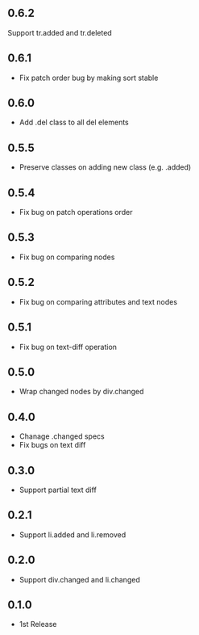## 0.6.2
Support tr.added and tr.deleted

## 0.6.1
- Fix patch order bug by making sort stable

## 0.6.0
- Add .del class to all del elements

## 0.5.5
- Preserve classes on adding new class (e.g. .added)

## 0.5.4
- Fix bug on patch operations order

## 0.5.3
- Fix bug on comparing nodes

## 0.5.2
- Fix bug on comparing attributes and text nodes

## 0.5.1
- Fix bug on text-diff operation

## 0.5.0
- Wrap changed nodes by div.changed

## 0.4.0
- Chanage .changed specs
- Fix bugs on text diff

## 0.3.0
- Support partial text diff

## 0.2.1
- Support li.added and li.removed

## 0.2.0
- Support div.changed and li.changed

## 0.1.0
- 1st Release
